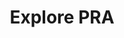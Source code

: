 ---
title: Explore PRA
permalink: /explore-pra/
layout: layouts/explore-pra-page
sidenav: true
heading-elements: "h2 h3"
---